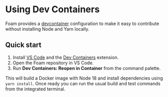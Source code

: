 # Using Dev Containers

Foam provides a [devcontainer](https://devcontainer.ai/) configuration to make it easy to contribute without installing Node and Yarn locally.

## Quick start

1. Install [VS Code](https://code.visualstudio.com/) and the [Dev Containers](https://aka.ms/vscode-remote/download/extension) extension.
2. Open the Foam repository in VS Code.
3. Run **Dev Containers: Reopen in Container** from the command palette.

This will build a Docker image with Node 18 and install dependencies using `yarn install`. Once ready you can run the usual build and test commands from the integrated terminal.


